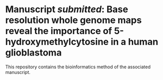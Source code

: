 # Manuscript *submitted*: Base resolution whole genome maps reveal the importance of 5-hydroxymethylcytosine in a human glioblastoma

This repository contains the bioinformatics method of the associated manuscript.
